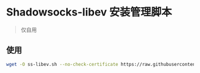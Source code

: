 # Shadowsocks-libev 安装管理脚本
> 仅自用
## 使用
```bash
wget -O ss-libev.sh --no-check-certificate https://raw.githubusercontent.com/xOS/Shadowsocks-libev/master/ss-libev.sh && chmod +x ss-libev.sh && ./ss-libev.sh
```
